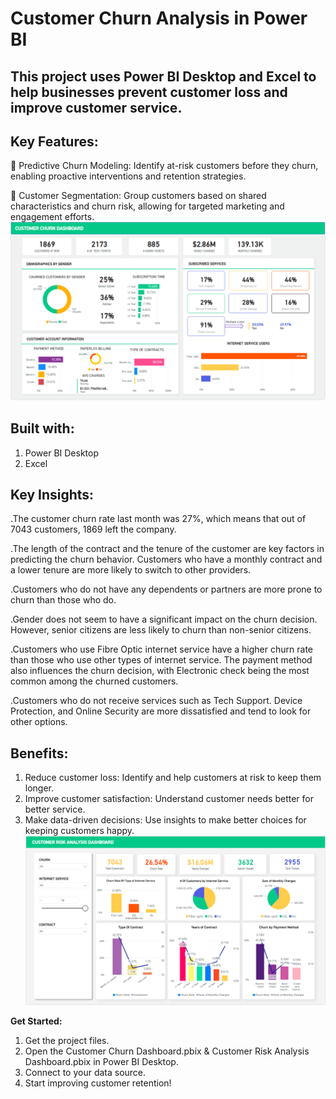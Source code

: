 # **Customer Churn Analysis in Power BI**

## This project uses Power BI Desktop and Excel to help businesses prevent customer loss and improve customer service.

## **Key Features:**

📌 Predictive Churn Modeling: Identify at-risk customers before they churn, enabling proactive interventions and retention strategies.

📌 Customer Segmentation: Group customers based on shared characteristics and churn risk, allowing for targeted marketing and engagement efforts.
![Customer Churn Dashboard](https://github.com/SakshiLokulwar/Customer-Churn-Analysis-using-Power-Bi/blob/main/Customer%20Churn%20Dashboard.png)

## **Built with:**

1. Power BI Desktop
2. Excel

## Key Insights:

.The customer churn rate last month was 27%, which means that out of 7043 customers, 1869 left the company.

.The length of the contract and the tenure of the customer are key factors in predicting the churn behavior. Customers who have a monthly contract and a lower tenure are more likely to switch to other providers.

.Customers who do not have any dependents or partners are more prone to churn than those who do.

.Gender does not seem to have a significant impact on the churn decision. However, senior citizens are less likely to churn than non-senior citizens.

.Customers who use Fibre Optic internet service have a higher churn rate than those who use other types of internet service. The payment method also influences the churn decision, with Electronic check being the most common among the churned customers.

.Customers who do not receive services such as Tech Support. Device Protection, and Online Security are more dissatisfied and tend to look for other options.

## **Benefits:**

1. Reduce customer loss: Identify and help customers at risk to keep them longer.
2. Improve customer satisfaction: Understand customer needs better for better service.
3. Make data-driven decisions: Use insights to make better choices for keeping customers happy.
   ![Customer Risk Analysis](https://github.com/SakshiLokulwar/Customer-Churn-Analysis-using-Power-Bi/blob/main/Customer%20Risk%20Analysis.png)

**Get Started:**

1. Get the project files.
2. Open the Customer Churn Dashboard.pbix & Customer Risk Analysis Dashboard.pbix in Power BI Desktop.
3. Connect to your data source.
4. Start improving customer retention!

